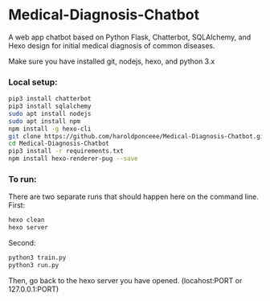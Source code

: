 # Medical-Diagnosis-Chatbot
A web app chatbot based on Python Flask, Chatterbot, SQLAlchemy, and Hexo design for initial medical diagnosis of common diseases.

Make sure you have installed git, nodejs, hexo, and python 3.x

### Local setup:
```sh
pip3 install chatterbot
pip3 install sqlalchemy
sudo apt install nodejs
sudo apt install npm
npm install -g hexo-cli
git clone https://github.com/haroldponceee/Medical-Diagnosis-Chatbot.git
cd Medical-Diagnosis-Chatbot
pip3 install -r requirements.txt
npm install hexo-renderer-pug --save
```

### To run:
There are two separate runs that should happen here on the command line.
First:
```sh
hexo clean
hexo server
```
Second:
```sh
python3 train.py
python3 run.py
```
Then, go back to the hexo server you have opened. (locahost:PORT or 127.0.0.1:PORT)
